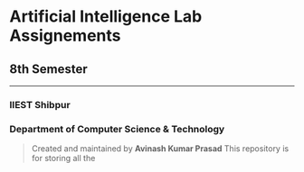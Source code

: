 # Artificial Intelligence Lab Assignements
## 8th Semester
---
### IIEST Shibpur
### Department of Computer Science & Technology
> Created and maintained by **Avinash Kumar Prasad**
This repository is for storing all the